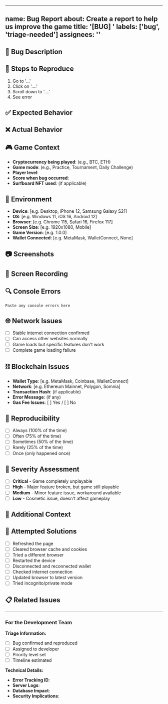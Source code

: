 
---
name: Bug Report
about: Create a report to help us improve the game
title: '[BUG] '
labels: ['bug', 'triage-needed']
assignees: ''
---

## 🐛 Bug Description
<!-- A clear and concise description of what the bug is -->

## 🔄 Steps to Reproduce
<!-- Steps to reproduce the behavior -->
1. Go to '...'
2. Click on '....'
3. Scroll down to '....'
4. See error

## ✅ Expected Behavior
<!-- A clear and concise description of what you expected to happen -->

## ❌ Actual Behavior  
<!-- A clear and concise description of what actually happened -->

## 🎮 Game Context
<!-- If applicable, provide context about the game state -->
- **Cryptocurrency being played**: (e.g., BTC, ETH)
- **Game mode**: (e.g., Practice, Tournament, Daily Challenge)
- **Player level**: 
- **Score when bug occurred**: 
- **Surfboard NFT used**: (if applicable)

## 📱 Environment
<!-- Please complete the following information -->
- **Device**: [e.g. Desktop, iPhone 12, Samsung Galaxy S21]
- **OS**: [e.g. Windows 11, iOS 16, Android 12]
- **Browser**: [e.g. Chrome 115, Safari 16, Firefox 117]
- **Screen Size**: [e.g. 1920x1080, Mobile]
- **Game Version**: [e.g. 1.0.0]
- **Wallet Connected**: [e.g. MetaMask, WalletConnect, None]

## 📷 Screenshots
<!-- If applicable, add screenshots to help explain your problem -->
<!-- You can drag and drop images here -->

## 🎥 Screen Recording
<!-- If applicable, add a screen recording showing the bug -->
<!-- Links to video files or GIFs are helpful -->

## 🔍 Console Errors
<!-- If you can access browser developer tools, please include any error messages -->
```
Paste any console errors here
```

## 🌐 Network Issues
<!-- If the bug might be network-related, please check: -->
- [ ] Stable internet connection confirmed
- [ ] Can access other websites normally
- [ ] Game loads but specific features don't work
- [ ] Complete game loading failure

## ⛓️ Blockchain Issues
<!-- If the bug involves blockchain/wallet functionality: -->
- **Wallet Type**: [e.g. MetaMask, Coinbase, WalletConnect]
- **Network**: [e.g. Ethereum Mainnet, Polygon, Somnia]
- **Transaction Hash**: (if applicable)
- **Error Message**: (if any)
- **Gas Fee Issues**: [ ] Yes / [ ] No

## 🔄 Reproducibility
<!-- How often does this bug occur? -->
- [ ] Always (100% of the time)
- [ ] Often (75% of the time)  
- [ ] Sometimes (50% of the time)
- [ ] Rarely (25% of the time)
- [ ] Once (only happened once)

## 🚨 Severity Assessment
<!-- How severely does this bug impact your experience? -->
- [ ] **Critical** - Game completely unplayable
- [ ] **High** - Major feature broken, but game still playable
- [ ] **Medium** - Minor feature issue, workaround available
- [ ] **Low** - Cosmetic issue, doesn't affect gameplay

## 💭 Additional Context
<!-- Add any other context about the problem here -->
<!-- Examples: -->
<!-- - This started happening after the latest update -->
<!-- - Only occurs during high market volatility -->
<!-- - Seems related to specific market conditions -->
<!-- - Works fine in other browsers -->

## 🔧 Attempted Solutions
<!-- What have you already tried to fix this issue? -->
- [ ] Refreshed the page
- [ ] Cleared browser cache and cookies
- [ ] Tried a different browser
- [ ] Restarted the device
- [ ] Disconnected and reconnected wallet
- [ ] Checked internet connection
- [ ] Updated browser to latest version
- [ ] Tried incognito/private mode

## 📋 Related Issues
<!-- Are there any related issues or similar reports? -->
<!-- Link to any related issues: #123 -->

---

### For the Development Team
<!-- Please don't edit below this line -->

**Triage Information:**
- [ ] Bug confirmed and reproduced
- [ ] Assigned to developer
- [ ] Priority level set
- [ ] Timeline estimated

**Technical Details:**
- **Error Tracking ID**: 
- **Server Logs**: 
- **Database Impact**: 
- **Security Implications**:


